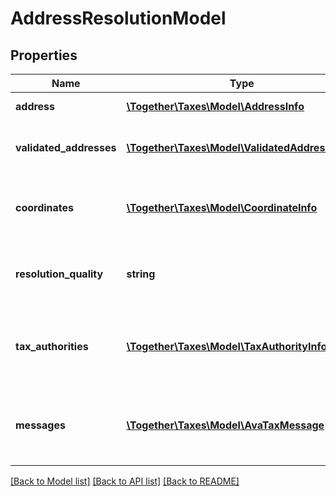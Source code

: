 # AddressResolutionModel

## Properties
Name | Type | Description | Notes
------------ | ------------- | ------------- | -------------
**address** | [**\Together\Taxes\Model\AddressInfo**](AddressInfo.md) | The original address | [optional] 
**validated_addresses** | [**\Together\Taxes\Model\ValidatedAddressInfo[]**](ValidatedAddressInfo.md) | The validated address or addresses | [optional] 
**coordinates** | [**\Together\Taxes\Model\CoordinateInfo**](CoordinateInfo.md) | The geospatial coordinates of this address | [optional] 
**resolution_quality** | **string** | The resolution quality of the geospatial coordinates | [optional] 
**tax_authorities** | [**\Together\Taxes\Model\TaxAuthorityInfo[]**](TaxAuthorityInfo.md) | List of informational and warning messages regarding this address | [optional] 
**messages** | [**\Together\Taxes\Model\AvaTaxMessage[]**](AvaTaxMessage.md) | List of informational and warning messages regarding this address | [optional] 

[[Back to Model list]](../README.md#documentation-for-models) [[Back to API list]](../README.md#documentation-for-api-endpoints) [[Back to README]](../README.md)


